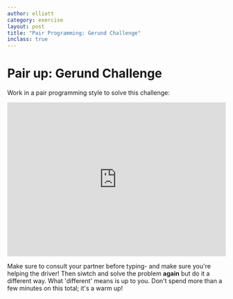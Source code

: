 ```yaml
---
author: elliott
category: exercise
layout: post
title: "Pair Programming: Gerund Challenge"
inclass: true
---
```

# Pair up: Gerund Challenge

Work in a pair programming style to solve this challenge:

<iframe src="https://trinket.io/embed/python/98daa352ab" width="100%" height="356" frameborder="0" marginwidth="0" marginheight="0" allowfullscreen></iframe>

Make sure to consult your partner before typing- and make sure you're helping the driver!  Then siwtch and solve the problem **again** but do it a different way.
What 'different' means is up to you.  Don't spend more than a few minutes on this total; it's a warm up!
